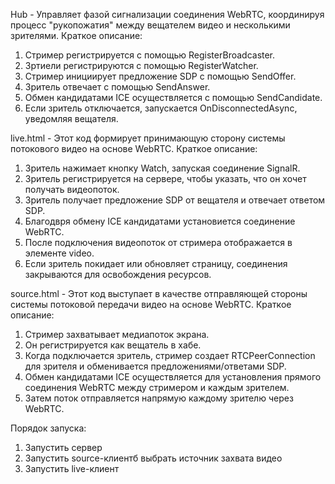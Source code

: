 Hub - Управляет фазой сигнализации соединения WebRTC, координируя процесс "рукопожатия" между вещателем видео и несколькими зрителями.
Краткое описание:
  1. Стример регистрируется с помощью RegisterBroadcaster.
  2. Зртиели регистрируются с помощью RegisterWatcher.
  3. Стример инициирует предложение SDP с помощью SendOffer.
  4. Зритель отвечает с помощью SendAnswer.
  5. Обмен кандидатами ICE осуществляется с помощью SendCandidate.
  6. Если зритель отключается, запускается OnDisconnectedAsync, уведомляя вещателя.

live.html - Этот код формирует принимающую сторону системы потокового видео на основе WebRTC.
Краткое описание:
  1. Зритель нажимает кнопку Watch, запуская соединение SignalR.
  2. Зритель регистрируется на сервере, чтобы указать, что он хочет получать видеопоток.
  3. Зритель получает предложение SDP от вещателя и отвечает ответом SDP.
  4. Благодвря обмену ICE кандидатами установиется соединение WebRTC.
  5. После подключения видеопоток от стримера отображается в элементе video.
  6. Если зритель покидает или обновляет страницу, соединения закрываются для освобождения ресурсов.

source.html - Этот код выступает в качестве отправляющей стороны системы потоковой передачи видео на основе WebRTC.
Краткое описание:
  1. Стример захватывает медиапоток экрана.
  2. Он регистрируется как вещатель в хабе.
  3. Когда подключается зритель, стример создает RTCPeerConnection для зрителя и обменивается предложениями/ответами SDP.
  4. Обмен кандидатами ICE осуществляется для установления прямого соединения WebRTC между стримером и каждым зрителем.
  5. Затем поток отправляется напрямую каждому зрителю через WebRTC.

Порядок запуска:
  1. Запустить сервер
  2. Запустить source-клиентб выбрать источник захвата видео
  3. Запустить live-клиент
